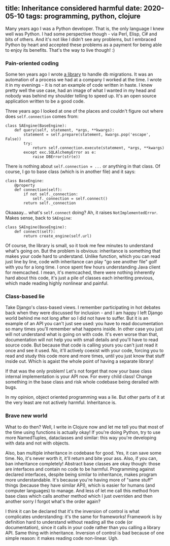 title: Inheritance considered harmful
date: 2020-05-10
tags: programming, python, clojure
----

Many years ago I was a Python developer. That is, the only language I knew well was Python. I had some perspective though - via Perl, Elisp, C# and bits of others. And it's not like I didn't see any problems, but I embraced Python by heart and accepted these problems as a payment for being able to enjoy its benefits. That's the way to live though! :)

### Pain-oriented coding

Some ten years ago I wrote [a library](https://github.com/piranha/nomad/) to handle db migrations. It was an automation of a process we had at a company I worked at the time. I wrote it in my evenings - it is not an example of code written in haste. I knew pretty well the use case, had an image of what I wanted in my head and nobody was behind my shoulder telling to speed up. It's an open source application written to be a good code. 

Three years ago I looked at one of the places and couldn't figure out where does `self.connection` comes from:

```
class SAEngine(BaseEngine):
    def query(self, statement, *args, **kwargs):
        statement = self.prepare(statement, kwargs.pop('escape', False))
        try:
            return self.connection.execute(statement, *args, **kwargs)
        except exc.SQLAlchemyError as e:
            raise DBError(str(e))
```

There is nothing about `self.connection = ...` or anything in that class. Of course, I go to base class (which is in another file) and it says:

```
class BaseEngine:
    @property
    def connection(self):
        if not self._connection:
            self._connection = self.connect()
        return self._connection
```

Okaaaay... what's `self.connect` doing? Ah, it raises `NotImplementedError`. Makes sense, back to `SAEngine`:

```
class SAEngine(BaseEngine):
    def connect(self):
        return create_engine(self.url)
```

Of course, the library is small, so it took me few minutes to understand what's going on. But the problem is obvious: inheritance is something that makes your code hard to understand. Unlike function, which you can read just line by line, code with inheritance can play "go see another file" golf with you for a long time. I once spent few hours understanding Java client for memcached. I mean, it's memcached, there were nothing inherently hard about this code, it's just a pile of classes each inheriting previous, which made reading highly nonlinear and painful.

### Class-based lie

Take Django's class-based views. I remember participating in hot debates back when they were discussed for inclusion - and I am happy I left Django world behind me not long after so I did not have to suffer. But it is an example of an API you can't just see used: you have to read documentation so many times you'll remember what happens inside. In other case you just will not understand what is going on with code. It's even worse than that, documentation will not help you with small details and you'll have to read source code. But because that code is calling yours you can't just read it once and see it used. No, it'll actively coexist with your code, forcing you to read and study this code more and more times, until you just know that stuff inside out. Which is agaist the whole point of having a separate library!

If that was the only problem! Let's not forget that now your base class internal implementation is your API now. For every child class! Change something in the base class and risk whole codebase being derailed with bugs. 

In my opinion, object oriented programming was a lie. But other parts of it at the very least are not actively harmful. Inheritance is.

### Brave new world

What to do then? Well, I write in Clojure now and let me tell you that most of the time using functions is actually okay! If you're doing Python, try to use more NamedTuples, dataclasses and similar: this way you're developing with data and not with objects.

Also, ban multiple inheritance in codebase for good. Yes, it can save some time. No, it's never worth it, it'll return and bite your ass. Also, if you can, ban inheritance completely! Abstract base classes are okay though: those are interfaces and contain no code to be harmful. Programming against declared interfaces, despite being similar to inheritance, makes program more understandable. It's because you're having more of "same stuff" things (because they have similar API), which is easier for humans (and computer languages) to manage. And less of let me call this method from base class which calls another method which I just overriden and then another sorry I forgot what's the order again?

I think it can be declared that it's the inversion of control is what complicates understanding: it's the same for frameworks! Framework is by definition hard to understand without reading all the code (or documentation), since it calls in your code rather than you calling a library API. Same thing with inheritance. Inversion of control is bad because of one simple reason: it makes reading code non-linear. Ugh.
